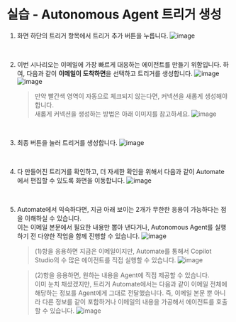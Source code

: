 실습 - Autonomous Agent 트리거 생성
===

1) 화면 하단의 트리거 항목에서 트리거 추가 버튼을 누릅니다.
![image](https://github.com/user-attachments/assets/613af4c7-69c5-4c4e-81ec-aa30e5697698)

<br/>

2) 이번 시나리오는 이메일에 가장 빠르게 대응하는 에이전트를 만들기 위함입니다. 하여, 다음과 같이 **이메일이 도착하면**을 선택하고 트리거를 생성합니다.
![image](https://github.com/user-attachments/assets/3deff88c-5ba0-4fb6-b2a0-30097af4b181)   
![image](https://github.com/user-attachments/assets/77433d9a-d05a-4b06-a92f-29253eb2c6fa)

    > 만약 빨간색 영역이 자동으로 체크되지 않는다면, 커넥션을 새롭게 생성해야 합니다.   
    > 새롭게 커넥션을 생성하는 방법은 아래 이미지를 참고하세요.
    > ![image](https://github.com/user-attachments/assets/3eb0fcb7-f46d-4b5a-b7fe-6d1e80024357)

<br/>

3) 최종 버튼을 눌러 트리거를 생성합니다.
![image](https://github.com/user-attachments/assets/aa5713b2-c2f5-4979-be51-3855f0ff6363)

<br/>

4) 다 만들어진 트리거를 확인하고, 더 자세한 확인을 위해서 다음과 같이 Automate에서 편집할 수 있도록 화면을 이동합니다.
![image](https://github.com/user-attachments/assets/3c3b0054-c491-4045-8bf8-315f59b259f6)

<br/>

5) Automate에서 익숙하다면, 지금 아래 보이는 2개가 무한한 응용이 가능하다는 점을 이해하실 수 있습니다.   
이는 이메일 본문에서 필요한 내용만 뽑아 낸다거나, Autonomous Agent를 실행하기 전 다양한 작업을 함께 진행할 수 있습니다.
![image](https://github.com/user-attachments/assets/4be0cc5b-adf1-41ed-b60e-f5d42ffed9e5)

    > (1)항을 응용하면 지금은 이메일이지만, Automate를 통해서 Copilot Studio의 수 많은 에이전트를 직접 실행할 수 있습니다.
    ![image](https://github.com/user-attachments/assets/faeec287-06c3-4ea4-bbf5-1d3dd7cd52e0)

    > (2)항을 응용하면, 원하는 내용을 Agent에 직접 제공할 수 있습니다.   
    > 이미 눈치 채셨겠지만, 트리거 Automate에서는 다음과 같이 이메일 전체에 해당하는 정보를 Agent에게 그대로 전달했습니다.
    > 즉, 이메일 본문 뿐 아니라 다른 정보를 같이 포함하거나 이메일의 내용을 가공해서 에이전트를 호출할 수 있습니다. 
    ![image](https://github.com/user-attachments/assets/8b61d9e6-a0cd-4044-a848-6ff8b490243f)
